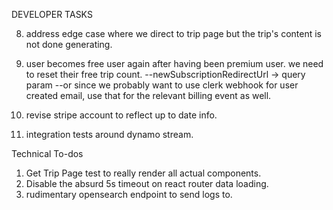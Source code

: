 DEVELOPER TASKS

8. address edge case where we direct to trip page but the trip's content is not done generating.

9. user becomes free user again after having been premium user. we need to reset their free trip count.
   --newSubscriptionRedirectUrl -> query param
   --or since we probably want to use clerk webhook for user created email, use that for the relevant billing event as well.

10. revise stripe account to reflect up to date info.

11. integration tests around dynamo stream.

Technical To-dos

1. Get Trip Page test to really render all actual components.
2. Disable the absurd 5s timeout on react router data loading.
3. rudimentary opensearch endpoint to send logs to.
